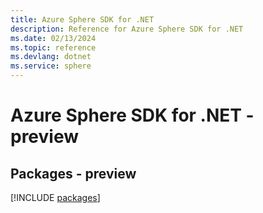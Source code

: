 ```yaml
---
title: Azure Sphere SDK for .NET
description: Reference for Azure Sphere SDK for .NET
ms.date: 02/13/2024
ms.topic: reference
ms.devlang: dotnet
ms.service: sphere
---
```

# Azure Sphere SDK for .NET - preview
## Packages - preview
[!INCLUDE [packages](sphere-index.md)]